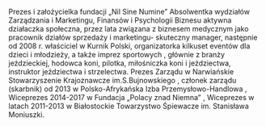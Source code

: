 Prezes i założycielka fundacji „Nil Sine Numine”
Absolwentka wydziałów Zarządzania i Marketingu, Finansów i Psychologii Biznesu aktywna działaczka społeczna, przez lata związana z biznesem medycznym jako pracownik działów sprzedaży i marketingu- skuteczny manager, następnie od 2008 r. właściciel w Kurnik Polski, organizatorka kilkuset eventów dla dzieci i młodzieży, a także imprez  sportowych , głównie z branży jeździeckiej, hodowca koni, pilotka, miłośniczka koni i jeździectwa, instruktor jeździectwa i strzelectwa. Prezes Zarządu w Narwiańskie Stowarzyszenie Krajoznawcze im.S.Bujnowskiego , członek zarządu (skarbnik) od 2013 w Polsko-Afrykańska Izba Przemysłowo-Handlowa , Wiceprezes  2014-2017 w Fundacja „Polacy znad Niemna” , Wiceprezes w latach 2011-2013 w Białostockie Towarzystwo Śpiewacze im. Stanisława Moniuszki.